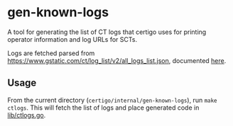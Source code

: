# gen-known-logs

A tool for generating the list of CT logs that certigo uses for printing operator information and log URLs for SCTs.

Logs are fetched parsed from https://www.gstatic.com/ct/log_list/v2/all_logs_list.json, documented [here](https://github.com/google/certificate-transparency-community-site/blob/master/docs/google/known-logs.md).

## Usage

From the current directory (`certigo/internal/gen-known-logs`), run `make ctlogs`. This will fetch the list of logs and place generated code in [lib/ctlogs.go](../../lib/ctlogs.go).